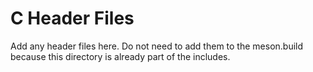 # C Header Files

Add any header files here. Do not need to add them to the meson.build because
this directory is already part of the includes.
